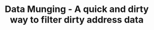 ---
name: data-munging
title: Data Munging - A quick and dirty way to filter dirty address data
external-url: /articles/data-munging.html
image: munging.jpg
summary: "We haven't written any technical blogs about how we play with data. In this quick post I explain how I managed to create a database of addresses of all the early childhood development centres in Zululand."
---